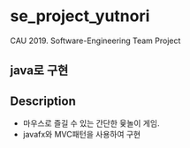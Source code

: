 # se_project_yutnori
CAU 2019. Software-Engineering Team Project

## java로 구현

Description
---------------------
  * 마우스로 즐길 수 있는 간단한 윷놀이 게임.
  * javafx와 MVC패턴을 사용하여 구현
